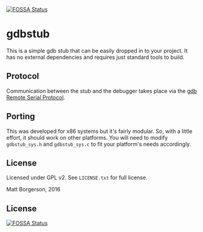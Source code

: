 [![FOSSA Status](https://app.fossa.io/api/projects/git%2Bgithub.com%2Fanacierdem%2Fgdbstub64.svg?type=shield)](https://app.fossa.io/projects/git%2Bgithub.com%2Fanacierdem%2Fgdbstub64?ref=badge_shield)

gdbstub
=======
This is a simple gdb stub that can be easily dropped in to your project. It
has no external dependencies and requires just standard tools to build.

Protocol
--------
Communication between the stub and the debugger takes place via the [gdb Remote Serial Protocol](https://sourceware.org/gdb/onlinedocs/gdb/Remote-Protocol.html).

Porting
-------
This was developed for x86 systems but it's fairly modular. So, with a little
effort, it should work on other platforms. You will need to modify
`gdbstub_sys.h` and `gdbstub_sys.c` to fit your platform's needs accordingly.

License
-------
Licensed under GPL v2. See `LICENSE.txt` for full license.

Matt Borgerson, 2016


## License
[![FOSSA Status](https://app.fossa.io/api/projects/git%2Bgithub.com%2Fanacierdem%2Fgdbstub64.svg?type=large)](https://app.fossa.io/projects/git%2Bgithub.com%2Fanacierdem%2Fgdbstub64?ref=badge_large)